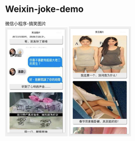 # Weixin-joke-demo
微信小程序-搞笑图片
<br>
<img src="shot/shot1.png" width="40%"/>
<img src="shot/shot2.png" width="40%"/>
